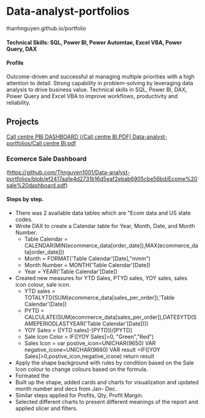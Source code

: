 # Data-analyst-portfolios
thanhnguyen.github.io/portfolio

#### Technical Skills: SQL, Power BI, Power Automtae, Excel VBA, Power Query, DAX

#### Profile
Outcome-driven and successful at managing multiple priorities with a high attention to detail. Strong capability in problem-solving by leveraging data analysis to drive business value. Technical skills in SQL, Power BI, DAX, Power Query and Excel VBA to improve workflows, productivity and reliability.

## Projects
[Call centre PBI DASHBOARD (/Call centre BI.PDF)
Data-analyst-portfolios/Call centre BI.pdf](https://github.com/Thnguyen1001/Data-analyst-portfolios/blob/main/Call%20centre%20BI.pdf)

### Ecomerce Sale Dashboard
(https://github.com/Thnguyen1001/Data-analyst-portfolios/blob/ef2417aa1e4d2731b16d5eaf2ebab6905cbe56bd/Ecome%20sale%20dashboard.pdf)
#### Steps by step. 
- There was 2 available data tables which are "Ecom data and US state codes.
- Wrote DAX to create a Calendar table for Year, Month, Date, and Month Number.
  * Table Calendar = CALENDAR(MIN(ecommerce_data[order_date]),MAX(ecommerce_data[order_date]))
  * Month = FORMAT('Table Calendar'[Date],"mmm")
  * Month Number = MONTH('Table Calendar'[Date])
  * Year = YEAR('Table Calendar'[Date])
- Created new measures for YTD Sales, PTYD sales, YOY sales, sales icon colour, sale icon.
  * YTD sales = TOTALYTD(SUM(ecommerce_data[sales_per_order]),'Table Calendar'[Date])
  * PYTD = CALCULATE(SUM(ecommerce_data[sales_per_order]),DATESYTD(SAMEPERIODLASTYEAR('Table Calendar'[Date])))
  * YOY Sales = ([YTD sales]-[PYTD])/[PYTD]
  * Sale Icon Color = IF([YOY Sales]>0, "Green","Red")
  * Sales Icon = var postive_icon=UNICHAR(9650)  VAR negative_icone=UNICHAR(9660) VAR result =IF([YOY Sales]>0,postive_icon,negative_icone) return result
 - Apply the shape background with rules by condition based on the Sale Icon colour to change colours based on the formula.
 - Formated the 
 - Built up the shape, added cards and charts for visualization and updated month number and decs from Jan- Dec.
 - Similar steps applied for Profits, Qty, Profit Margin.
 - Selected different charts to present different meanings of the report and applied slicer and filters. 

    






